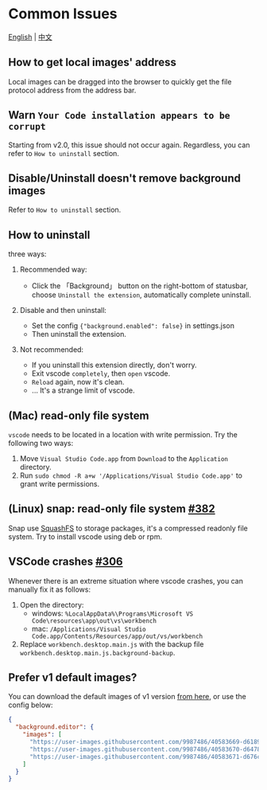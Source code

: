 # Common Issues

[English](./common-issues.md) | [中文](./common-issues.zh-CN.md)

## How to get local images' address

Local images can be dragged into the browser to quickly get the file protocol address from the address bar.

## Warn `Your Code installation appears to be corrupt`

Starting from v2.0, this issue should not occur again. Regardless, you can refer to `How to uninstall` section.

## Disable/Uninstall doesn't remove background images

Refer to `How to uninstall` section.

## How to uninstall

three ways:

1. Recommended way:

   - Click the 「Background」 button on the right-bottom of statusbar, choose `Uninstall the extension`, automatically complete uninstall.

2. Disable and then uninstall:

   - Set the config `{"background.enabled": false}` in settings.json
   - Then uninstall the extension.

3. Not recommended:

   - If you uninstall this extension directly, don't worry.
   - Exit vscode `completely`, then `open` vscode.
   - `Reload` again, now it's clean.
   - ... It's a strange limit of vscode.

## (Mac) read-only file system

`vscode` needs to be located in a location with write permission. Try the following two ways:

1. Move `Visual Studio Code.app` from `Download` to the `Application` directory.
2. Run `sudo chmod -R a+w '/Applications/Visual Studio Code.app'` to grant write permissions.

## (Linux) snap: read-only file system [#382](https://github.com/shalldie/vscode-background/issues/382)

Snap use [SquashFS](https://en.wikipedia.org/wiki/SquashFS) to storage packages, it's a compressed readonly file system.
Try to install vscode using deb or rpm.

## VSCode crashes [#306](https://github.com/shalldie/vscode-background/issues/306)

Whenever there is an extreme situation where vscode crashes, you can manually fix it as follows:

1. Open the directory:
   - windows: `%LocalAppData%\Programs\Microsoft VS Code\resources\app\out\vs\workbench`
   - mac: `/Applications/Visual Studio Code.app/Contents/Resources/app/out/vs/workbench`
2. Replace `workbench.desktop.main.js` with the backup file `workbench.desktop.main.js.background-backup`.

## Prefer v1 default images?

You can download the default images of v1 version [from here](https://github.com/shalldie/vscode-background/issues/106#issuecomment-392311967), or use the config below:

```json
{
  "background.editor": {
    "images": [
      "https://user-images.githubusercontent.com/9987486/40583669-d6189844-61c5-11e8-89e3-c52ad153da09.png",
      "https://user-images.githubusercontent.com/9987486/40583670-d6478c9e-61c5-11e8-9551-6b55eacc7b8d.png",
      "https://user-images.githubusercontent.com/9987486/40583671-d676c6e4-61c5-11e8-94cb-34ec4a12fa01.png"
    ]
  }
}
```
